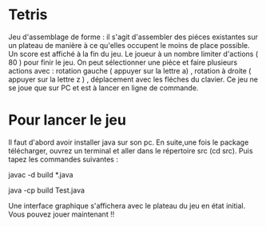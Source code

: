 # Tetris
Jeu d'assemblage de forme : il s'agit d'assembler des piéces existantes sur un plateau de manière à ce qu'elles occupent le moins de place possible. Un score est affiché à la fin du jeu. Le joueur à un nombre limiter d'actions ( 80 ) pour finir le jeu. On peut sélectionner une piéce et faire plusieurs actions avec : rotation gauche ( appuyer sur la lettre a) , rotation à droite ( appuyer sur la lettre z ) , déplacement avec les fléches du clavier. 
Ce jeu ne se joue que sur PC et est à lancer en ligne de commande. 
# Pour lancer le jeu 
Il faut d'abord avoir installer java sur son pc. En suite,une fois le package télécharger, ouvrez un terminal et aller dans le répertoire src (cd src). Puis tapez les commandes suivantes :

javac -d build *.java

java -cp build Test.java

Une interface graphique s'affichera avec le plateau du jeu en état initial. Vous pouvez jouer maintenant !!
